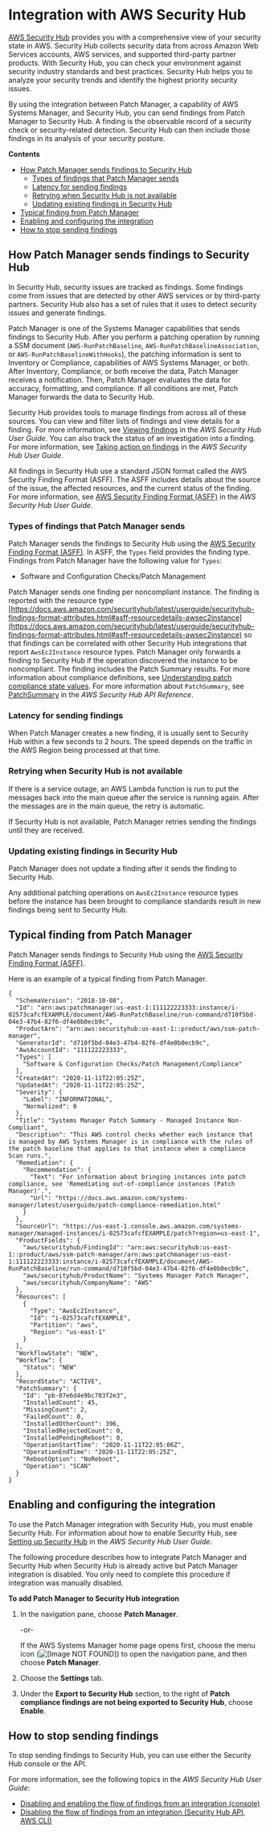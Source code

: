 # Integration with AWS Security Hub<a name="security-hub-integration"></a>

[AWS Security Hub](https://docs.aws.amazon.com/securityhub/latest/userguide/what-is-securityhub.html) provides you with a comprehensive view of your security state in AWS\. Security Hub collects security data from across Amazon Web Services accounts, AWS services, and supported third\-party partner products\. With Security Hub, you can check your environment against security industry standards and best practices\. Security Hub helps you to analyze your security trends and identify the highest priority security issues\.

By using the integration between Patch Manager, a capability of AWS Systems Manager, and Security Hub, you can send findings from Patch Manager to Security Hub\. A finding is the observable record of a security check or security\-related detection\. Security Hub can then include those findings in its analysis of your security posture\.

**Contents**
+ [How Patch Manager sends findings to Security Hub](#securityhub-integration-sending-findings)
  + [Types of findings that Patch Manager sends](#securityhub-integration-finding-types)
  + [Latency for sending findings](#securityhub-integration-finding-latency)
  + [Retrying when Security Hub is not available](#securityhub-integration-retry-send)
  + [Updating existing findings in Security Hub](#securityhub-integration-finding-updates)
+ [Typical finding from Patch Manager](#securityhub-integration-finding-example)
+ [Enabling and configuring the integration](#securityhub-integration-enable)
+ [How to stop sending findings](#securityhub-integration-disable)

## How Patch Manager sends findings to Security Hub<a name="securityhub-integration-sending-findings"></a>

In Security Hub, security issues are tracked as findings\. Some findings come from issues that are detected by other AWS services or by third\-party partners\. Security Hub also has a set of rules that it uses to detect security issues and generate findings\.

 Patch Manager is one of the Systems Manager capabilities that sends findings to Security Hub\. After you perform a patching operation by running a SSM document \(`AWS-RunPatchBaseline`, `AWS-RunPatchBaselineAssociation`, or `AWS-RunPatchBaselineWithHooks`\), the patching information is sent to Inventory or Compliance, capabilities of AWS Systems Manager, or both\. After Inventory, Compliance, or both receive the data, Patch Manager receives a notification\. Then, Patch Manager evaluates the data for accuracy, formatting, and compliance\. If all conditions are met, Patch Manager forwards the data to Security Hub\.

Security Hub provides tools to manage findings from across all of these sources\. You can view and filter lists of findings and view details for a finding\. For more information, see [Viewing findings](https://docs.aws.amazon.com/securityhub/latest/userguide/securityhub-findings-viewing.html) in the *AWS Security Hub User Guide*\. You can also track the status of an investigation into a finding\. For more information, see [Taking action on findings](https://docs.aws.amazon.com/securityhub/latest/userguide/securityhub-findings-taking-action.html) in the *AWS Security Hub User Guide*\.

All findings in Security Hub use a standard JSON format called the AWS Security Finding Format \(ASFF\)\. The ASFF includes details about the source of the issue, the affected resources, and the current status of the finding\. For more information, see [AWS Security Finding Format \(ASFF\)](https://docs.aws.amazon.com/securityhub/latest/userguide/securityhub-findings-format.htm) in the *AWS Security Hub User Guide*\.

### Types of findings that Patch Manager sends<a name="securityhub-integration-finding-types"></a>

Patch Manager sends the findings to Security Hub using the [AWS Security Finding Format \(ASFF\)](https://docs.aws.amazon.com/securityhub/latest/userguide/securityhub-findings-format.html)\. In ASFF, the `Types` field provides the finding type\. Findings from Patch Manager have the following value for `Types`:
+ Software and Configuration Checks/Patch Management

 Patch Manager sends one finding per noncompliant instance\. The finding is reported with the resource type [https://docs.aws.amazon.com/securityhub/latest/userguide/securityhub-findings-format-attributes.html#asff-resourcedetails-awsec2instance](https://docs.aws.amazon.com/securityhub/latest/userguide/securityhub-findings-format-attributes.html#asff-resourcedetails-awsec2instance) so that findings can be correlated with other Security Hub integrations that report `AwsEc2Instance` resource types\. Patch Manager only forwards a finding to Security Hub if the operation discovered the instance to be noncompliant\. The finding includes the Patch Summary results\. For more information about compliance definitions, see [Understanding patch compliance state values](about-patch-compliance-states.md)\. For more information about `PatchSummary`, see [PatchSummary](https://docs.aws.amazon.com/securityhub/1.0/APIReference/API_PatchSummary.html) in the *AWS Security Hub API Reference*\.

### Latency for sending findings<a name="securityhub-integration-finding-latency"></a>

When Patch Manager creates a new finding, it is usually sent to Security Hub within a few seconds to 2 hours\. The speed depends on the traffic in the AWS Region being processed at that time\.

### Retrying when Security Hub is not available<a name="securityhub-integration-retry-send"></a>

If there is a service outage, an AWS Lambda function is run to put the messages back into the main queue after the service is running again\. After the messages are in the main queue, the retry is automatic\.

If Security Hub is not available, Patch Manager retries sending the findings until they are received\.

### Updating existing findings in Security Hub<a name="securityhub-integration-finding-updates"></a>

Patch Manager does not update a finding after it sends the finding to Security Hub\.

Any additional patching operations on `AwsEc2Instance` resource types before the instance has been brought to compliance standards result in new findings being sent to Security Hub\.

## Typical finding from Patch Manager<a name="securityhub-integration-finding-example"></a>

Patch Manager sends findings to Security Hub using the [AWS Security Finding Format \(ASFF\)](https://docs.aws.amazon.com/securityhub/latest/userguide/securityhub-findings-format.html)\.

Here is an example of a typical finding from Patch Manager\.

```
{
  "SchemaVersion": "2018-10-08",
  "Id": "arn:aws:patchmanager:us-east-1:111122223333:instance/i-02573cafcfEXAMPLE/document/AWS-RunPatchBaseline/run-command/d710f5bd-04e3-47b4-82f6-df4e0b0ecb9c",
  "ProductArn": "arn:aws:securityhub:us-east-1::product/aws/ssm-patch-manager",
  "GeneratorId": "d710f5bd-04e3-47b4-82f6-df4e0b0ecb9c",
  "AwsAccountId": "111122223333",
  "Types": [
    "Software & Configuration Checks/Patch Management/Compliance"
  ],
  "CreatedAt": "2020-11-11T22:05:25Z",
  "UpdatedAt": "2020-11-11T22:05:25Z",
  "Severity": {
    "Label": "INFORMATIONAL",
    "Normalized": 0
  },
  "Title": "Systems Manager Patch Summary - Managed Instance Non-Compliant",
  "Description": "This AWS control checks whether each instance that is managed by AWS Systems Manager is in compliance with the rules of the patch baseline that applies to that instance when a compliance Scan runs.",
  "Remediation": {
    "Recommendation": {
      "Text": "For information about bringing instances into patch compliance, see 'Remediating out-of-compliance instances (Patch Manager)'.",
      "Url": "https://docs.aws.amazon.com/systems-manager/latest/userguide/patch-compliance-remediation.html"
    }
  },
  "SourceUrl": "https://us-east-1.console.aws.amazon.com/systems-manager/managed-instances/i-02573cafcfEXAMPLE/patch?region=us-east-1",
  "ProductFields": {
    "aws/securityhub/FindingId": "arn:aws:securityhub:us-east-1::product/aws/ssm-patch-manager/arn:aws:patchmanager:us-east-1:111122223333:instance/i-02573cafcfEXAMPLE/document/AWS-RunPatchBaseline/run-command/d710f5bd-04e3-47b4-82f6-df4e0b0ecb9c",
    "aws/securityhub/ProductName": "Systems Manager Patch Manager",
    "aws/securityhub/CompanyName": "AWS"
  },
  "Resources": [
    {
      "Type": "AwsEc2Instance",
      "Id": "i-02573cafcfEXAMPLE",
      "Partition": "aws",
      "Region": "us-east-1"
    }
  ],
  "WorkflowState": "NEW",
  "Workflow": {
    "Status": "NEW"
  },
  "RecordState": "ACTIVE",
  "PatchSummary": {
    "Id": "pb-07e6d4e9bc703f2e3",
    "InstalledCount": 45,
    "MissingCount": 2,
    "FailedCount": 0,
    "InstalledOtherCount": 396,
    "InstalledRejectedCount": 0,
    "InstalledPendingReboot": 0,
    "OperationStartTime": "2020-11-11T22:05:06Z",
    "OperationEndTime": "2020-11-11T22:05:25Z",
    "RebootOption": "NoReboot",
    "Operation": "SCAN"
  }
}
```

## Enabling and configuring the integration<a name="securityhub-integration-enable"></a>

To use the Patch Manager integration with Security Hub, you must enable Security Hub\. For information about how to enable Security Hub, see [Setting up Security Hub](https://docs.aws.amazon.com/securityhub/latest/userguide/securityhub-settingup.html) in the *AWS Security Hub User Guide*\.

The following procedure describes how to integrate Patch Manager and Security Hub when Security Hub is already active but Patch Manager integration is disabled\. You only need to complete this procedure if integration was manually disabled\.

**To add Patch Manager to Security Hub integration**

1. In the navigation pane, choose **Patch Manager**\.

   \-or\-

   If the AWS Systems Manager home page opens first, choose the menu icon \(![\[Image NOT FOUND\]](http://docs.aws.amazon.com/systems-manager/latest/userguide/images/menu-icon-small.png)\) to open the navigation pane, and then choose **Patch Manager**\.

1. Choose the **Settings** tab\.

1. Under the **Export to Security Hub** section, to the right of **Patch compliance findings are not being exported to Security Hub**, choose **Enable**\.

## How to stop sending findings<a name="securityhub-integration-disable"></a>

To stop sending findings to Security Hub, you can use either the Security Hub console or the API\.

For more information, see the following topics in the *AWS Security Hub User Guide*:
+ [Disabling and enabling the flow of findings from an integration \(console\)](https://docs.aws.amazon.com/securityhub/latest/userguide/securityhub-integrations-managing.html#securityhub-integration-findings-flow-console)
+ [Disabling the flow of findings from an integration \(Security Hub API, AWS CLI\)](https://docs.aws.amazon.com/securityhub/latest/userguide/securityhub-integrations-managing.html#securityhub-integration-findings-flow-disable-api)